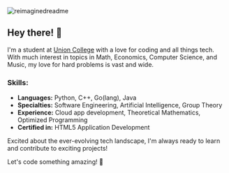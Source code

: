 <img src="https://myreadme.vercel.app/api/embed/jplegacy?panels=userstatistics,toprepositories,toplanguages,commitgraph" alt="reimaginedreadme" />


## Hey there! 👋

I'm a student at [Union College](https://www.union.edu/) with a love for coding and all things tech. With much interest in topics in Math, Economics, Computer Science, and Music, my love for hard problems is vast and wide.

### Skills:

- **Languages:** Python, C++, Go(lang), Java
- **Specialties:** Software Engineering, Artificial Intelligence, Group Theory
- **Experience:** Cloud app development, Theoretical Mathematics, Optimized Programming 
- **Certified in:** HTML5 Application Development

Excited about the ever-evolving tech landscape, I'm always ready to learn and contribute to exciting projects!

Let's code something amazing! 🚀
